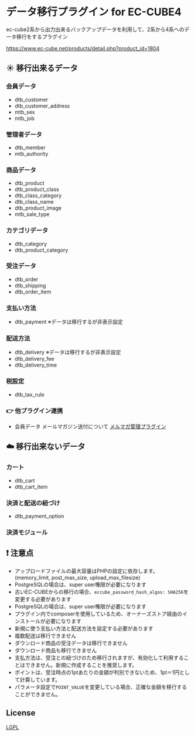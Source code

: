 # データ移行プラグイン for EC-CUBE4
ec-cube2系から出力出来るバックアップデータを利用して、2系から4系へのデータ移行をするプラグイン

https://www.ec-cube.net/products/detail.php?product_id=1804

## :sunny: 移行出来るデータ
### 会員データ
 - dtb_customer
 - dtb_customer_address
 - mtb_sex
 - mtb_job
### 管理者データ
 - dtb_member
 - mtb_authority
### 商品データ
 - dtb_product
 - dtb_product_class
 - dtb_class_category
 - dtb_class_name
 - dtb_product_image
 - mtb_sale_type
### カテゴリデータ
 - dtb_category
 - dtb_product_category
### 受注データ
 - dtb_order
 - dtb_shipping
 - dtb_order_item
### 支払い方法
 - dtb_payment ※データは移行するが非表示設定
### 配送方法
 - dtb_delivery ※データは移行するが非表示設定
 - dtb_delivery_fee
 - dtb_delivery_time
### 税設定
 - dtb_tax_rule
### :point_right: 他プラグイン連携
- 会員データ メールマガジン送付について [メルマガ管理プラグイン](https://www.ec-cube.net/products/detail.php?product_id=1760)

## :cloud: 移行出来ないデータ
### カート
 - dtb_cart
 - dtb_cart_item
### 決済と配送の紐づけ
 - dtb_payment_option
### 決済モジュール

## :exclamation: 注意点
- アップロードファイルの最大容量はPHPの設定に依存します。(memory_limit, post_max_size, upload_max_filesize)
- PostgreSQLの場合は、super user権限が必要になります
- 古いEC-CUBEからの移行の場合、```eccube_password_hash_algos: SHA256```を変更する必要があります
- PostgreSQLの場合は、super user権限が必要になります
- プラグイン内でcomposerを使用しているため、オーナーズストア経由のインストールが必要になります
- 新規に使う支払い方法と配送方法を設定する必要があります
- 複数配送は移行できません
- ダウンロード商品の受注データは移行できません
- ダウンロード商品も移行できません
- 支払方法は、受注との紐づけのため移行されますが、有効化して利用することはできません。新規に作成することを推奨します。
- ポイントは、受注時点の1ptあたりの金額が判別できないため、1pt＝1円として計算しています。
- パラメータ設定で`POINT_VALUE`を変更している場合、正確な金額を移行することができません。

## License
[LGPL](LICENSE)
